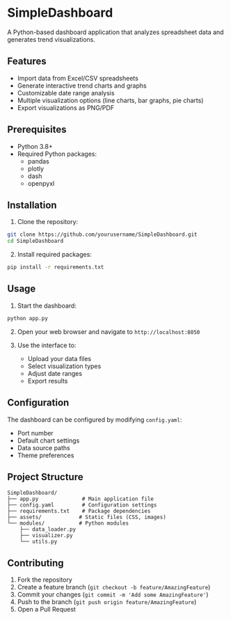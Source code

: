 # SimpleDashboard

A Python-based dashboard application that analyzes spreadsheet data and generates trend visualizations.

## Features

- Import data from Excel/CSV spreadsheets
- Generate interactive trend charts and graphs
- Customizable date range analysis
- Multiple visualization options (line charts, bar graphs, pie charts)
- Export visualizations as PNG/PDF

## Prerequisites

- Python 3.8+
- Required Python packages:
  - pandas
  - plotly
  - dash
  - openpyxl

## Installation

1. Clone the repository: 
```bash
git clone https://github.com/yourusername/SimpleDashboard.git
cd SimpleDashboard
```

2. Install required packages:
```bash
pip install -r requirements.txt
```

## Usage

1. Start the dashboard:
```bash
python app.py
```

2. Open your web browser and navigate to `http://localhost:8050`

3. Use the interface to:
   - Upload your data files
   - Select visualization types
   - Adjust date ranges
   - Export results

## Configuration

The dashboard can be configured by modifying `config.yaml`:
- Port number
- Default chart settings
- Data source paths
- Theme preferences

## Project Structure

```
SimpleDashboard/
├── app.py              # Main application file
├── config.yaml         # Configuration settings
├── requirements.txt    # Package dependencies
├── assets/            # Static files (CSS, images)
└── modules/           # Python modules
    ├── data_loader.py
    ├── visualizer.py
    └── utils.py
```

## Contributing

1. Fork the repository
2. Create a feature branch (`git checkout -b feature/AmazingFeature`)
3. Commit your changes (`git commit -m 'Add some AmazingFeature'`)
4. Push to the branch (`git push origin feature/AmazingFeature`)
5. Open a Pull Request
